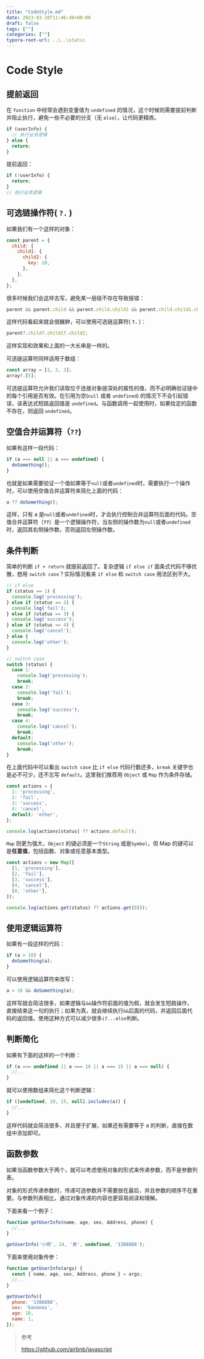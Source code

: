```yaml
---
title: "CodeStyle.md"
date: 2023-03-28T11:46:48+08:00
draft: false
tags: [""]
categories: [""]
typora-root-url: ..\..\static
---
```


# Code Style

## 提前返回

在 `function` 中经常会遇到变量值为 `undefined` 的情况，这个时候则需要提前判断并阻止执行，避免一些不必要的分支（无 `else`），让代码更精炼。

```javascript
if (userInfo) {
  // 执行业务逻辑
} else {
  return;
}
```

提前返回：

```javascript
if (!userInfo) {
  return;
}
// 执行业务逻辑
```

## 可选链操作符( **`?.`** )

如果我们有一个这样的对象：

```javascript
const parent = {
  child: {
    child1: {
      child2: {
        key: 10,
      },
    },
  },
};
```

很多时候我们会这样去写，避免某一层级不存在导致报错：

```javascript
parent && parent.child && parent.child.child1 && parent.child.child1.child2;
```

这样代码看起来就会很臃肿，可以使用可选链运算符( **`?.`** )：

```javascript
parent?.child?.child1?.child2;
```

这样实现和效果和上面的一大长串是一样的。

可选链运算符同样适用于数组：

```javascript
const array = [1, 2, 3];
array?.[5];
```

可选链运算符允许我们读取位于连接对象链深处的属性的值，而不必明确验证链中的每个引用是否有效。在引用为空(`null` 或者 `undefined`) 的情况下不会引起错误，该表达式短路返回值是 `undefined`。与函数调用一起使用时，如果给定的函数不存在，则返回 `undefined`。

## 空值合并运算符（**`??`**)

如果有这样一段代码：

```js
if (a === null || a === undefined) {
  doSomething();
}
```

也就是如果需要验证一个值如果等于`null`或者`undefined`时，需要执行一个操作时，可以使用空值合并运算符来简化上面的代码：

```js
a ?? doSomething();
```

这样，只有 a 是`null`或者`undefined`时，才会执行控制合并运算符后面的代码。空值合并运算符（**`??`**）是一个逻辑操作符，当左侧的操作数为`null`或者`undefined`时，返回其右侧操作数，否则返回左侧操作数。

## 条件判断

简单的判断 `if + return` 就提前返回了。复杂逻辑 `if else if` 面条式代码不够优雅，想用 `switch case`？实际情况看来 `if else` 和 `switch case` 用法区别不大。

```js
// if else
if (status == 1) {
  console.log('processing');
} else if (status == 2) {
  console.log('fail');
} else if (status == 3) {
  console.log('success');
} else if (status == 4) {
  console.log('cancel');
} else {
  console.log('other');
}

// switch case
switch (status) {
  case 1:
    console.log('processing');
    break;
  case 2:
    console.log('fail');
    break;
  case 3:
    console.log('success');
    break;
  case 4:
    console.log('cancel');
    break;
  default:
    console.log('other');
    break;
}
```

在上面代码中可以看出 `switch case` 比 `if else` 代码行数还多，`break` 关键字也是必不可少，还不忘写 `default`。这里我们推荐用 `Object` 或 `Map` 作为条件存储。

```js
const actions = {
  1: 'processing',
  2: 'fail',
  3: 'success',
  4: 'cancel',
  default: 'other',
};

console.log(actions[status] ?? actions.default);
```

`Map` 则更为强大，`Object` 的键必须是一个`String` 或是`Symbol`，但 Map 的键可以是**任意值**，包括函数、对象或任意基本类型。

```js
const actions = new Map([
  [1, 'processing'],
  [2, 'fail'],
  [3, 'success'],
  [4, 'cancel'],
  [0, 'other'],
]);

console.log(actions.get(status) ?? actions.get(0)));
```

## 使用逻辑运算符

如果有一段这样的代码：

```js
if (a > 10) {
  doSomething(a);
}
```

可以使用逻辑运算符来改写：

```js
a > 10 && doSomething(a);
```

这样写就会简洁很多，如果逻辑与`&&`操作符前面的值为假，就会发生短路操作，直接结束这一句的执行；如果为真，就会继续执行`&&`后面的代码，并返回后面代码的返回值。使用这种方式可以减少很多`if...else`判断。

## 判断简化

如果有下面的这样的一个判断：

```js
if (a === undefined || a === 10 || a === 15 || a === null) {
  //...
}
```

就可以使用数组来简化这个判断逻辑：

```js
if ([undefined, 10, 15, null].includes(a)) {
  //...
}
```

这样代码就会简洁很多，并且便于扩展，如果还有需要等于 a 的判断，直接在数组中添加即可。

## 函数参数

如果当函数参数大于两个，就可以考虑使用对象的形式来传递参数，而不是参数列表。

对象的形式传递参数时，传递可选参数并不需要放在最后，并且参数的顺序不在重要。与参数列表相比，通过对象传递的内容也更容易阅读和理解。

下面来看一个例子：

```js
function getUserInfo(name, age, sex, Address, phone) {
  //...
}

getUserInfo('小明', 24, '男', undefined, '1388888');
```

下面来使用对象传参：

```js
function getUserInfo(args) {
  const { name, age, sex, Address, phone } = args;
  //...
}

getUserInfo({
  phone: '1388888',
  sex: 'bananas',
  age: 10,
  name: 1,
});
```



> 参考
>
> https://github.com/airbnb/javascript
